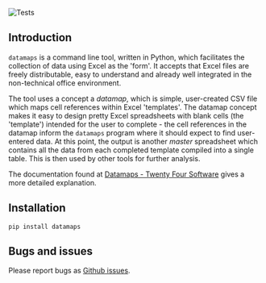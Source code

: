 ![Tests](https://github.com/hammerheadlemon/datamaps/workflows/Tests/badge.svg)

## Introduction

`datamaps` is a command line tool, written in Python, which facilitates the collection of data using Excel as the 'form'. It accepts that Excel files are freely distributable, easy to understand and already well integrated in the non-technical office environment.

The tool uses a concept a *datamap*, which is simple, user-created CSV file which maps cell references within Excel 'templates'. The datamap concept makes it easy to design pretty Excel spreadsheets with blank cells (the 'template') intended for the user to complete - the cell references in the datamap inform the `datamaps` program where it should expect to find user-entered data. At this point, the output is another *master* spreadsheet which contains all the data from each completed template compiled into a single table. This is then used by other tools for further analysis.

The documentation found at [Datamaps - Twenty Four Software](https://datamaps.twentyfoursoftware.com) gives a more detailed explanation.

## Installation

`pip install datamaps`

## Bugs and issues

Please report bugs as [Github issues](https://github.com/yulqen/datamaps/issues).
